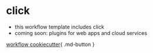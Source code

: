 # click

- this workflow template includes click
- coming soon: plugins for web apps and cloud services

[workflow cookiecutter](https://shane0.github.io/workflow/){ .md-button }
